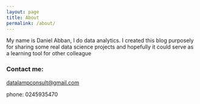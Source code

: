```yaml
---
layout: page
title: About
permalink: /about/
---
```


My name is Daniel Abban, I do data analytics. I created this blog purposely for sharing some real data science projects and hopefully it could serve as a learning tool for other colleague




### Contact me:

[datalampconsult@gmail.com](mailto:datalampconsult@gmail.com)

phone: 0245935470
